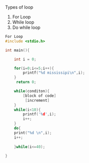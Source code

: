 Types of loop
1. For Loop
2. While loop
3. Do while loop
```C
For Loop
#include <stdio.h>

int main(){

    int i = 0;

    for(i=0;i<=5;i++){
        printf("%d mississipi\n",i);
    }
     return 0;

	while(conditon){
		[block of code]
		 [increment]
	}
	while(i<10){
		printf('%d',i);
		i++;
	}
	do{
	print("%d \n",i);
	i++;
	
	}while(i<=40);
	
}

```